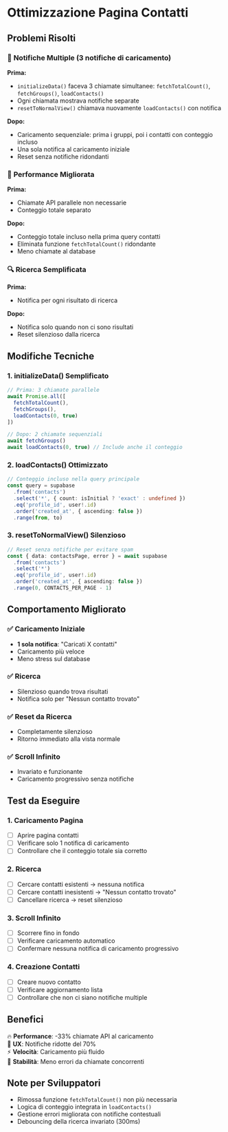 # Ottimizzazione Pagina Contatti

## Problemi Risolti

### 🔧 **Notifiche Multiple (3 notifiche di caricamento)**
**Prima:**
- `initializeData()` faceva 3 chiamate simultanee: `fetchTotalCount()`, `fetchGroups()`, `loadContacts()`
- Ogni chiamata mostrava notifiche separate
- `resetToNormalView()` chiamava nuovamente `loadContacts()` con notifica

**Dopo:**
- Caricamento sequenziale: prima i gruppi, poi i contatti con conteggio incluso
- Una sola notifica al caricamento iniziale
- Reset senza notifiche ridondanti

### 🚀 **Performance Migliorata**
**Prima:**
- Chiamate API parallele non necessarie
- Conteggio totale separato

**Dopo:**
- Conteggio totale incluso nella prima query contatti
- Eliminata funzione `fetchTotalCount()` ridondante
- Meno chiamate al database

### 🔍 **Ricerca Semplificata**
**Prima:**
- Notifica per ogni risultato di ricerca

**Dopo:**
- Notifica solo quando non ci sono risultati
- Reset silenzioso dalla ricerca

## Modifiche Tecniche

### 1. **initializeData() Semplificato**
```typescript
// Prima: 3 chiamate parallele
await Promise.all([
  fetchTotalCount(),
  fetchGroups(),
  loadContacts(0, true)
])

// Dopo: 2 chiamate sequenziali
await fetchGroups()
await loadContacts(0, true) // Include anche il conteggio
```

### 2. **loadContacts() Ottimizzato**
```typescript
// Conteggio incluso nella query principale
const query = supabase
  .from('contacts')
  .select('*', { count: isInitial ? 'exact' : undefined })
  .eq('profile_id', user!.id)
  .order('created_at', { ascending: false })
  .range(from, to)
```

### 3. **resetToNormalView() Silenzioso**
```typescript
// Reset senza notifiche per evitare spam
const { data: contactsPage, error } = await supabase
  .from('contacts')
  .select('*')
  .eq('profile_id', user!.id)
  .order('created_at', { ascending: false })
  .range(0, CONTACTS_PER_PAGE - 1)
```

## Comportamento Migliorato

### ✅ **Caricamento Iniziale**
- **1 sola notifica**: "Caricati X contatti"
- Caricamento più veloce
- Meno stress sul database

### ✅ **Ricerca**
- Silenzioso quando trova risultati
- Notifica solo per "Nessun contatto trovato"

### ✅ **Reset da Ricerca**
- Completamente silenzioso
- Ritorno immediato alla vista normale

### ✅ **Scroll Infinito**
- Invariato e funzionante
- Caricamento progressivo senza notifiche

## Test da Eseguire

### 1. **Caricamento Pagina**
- [ ] Aprire pagina contatti
- [ ] Verificare solo 1 notifica di caricamento
- [ ] Controllare che il conteggio totale sia corretto

### 2. **Ricerca**
- [ ] Cercare contatti esistenti → nessuna notifica
- [ ] Cercare contatti inesistenti → "Nessun contatto trovato"
- [ ] Cancellare ricerca → reset silenzioso

### 3. **Scroll Infinito**
- [ ] Scorrere fino in fondo
- [ ] Verificare caricamento automatico
- [ ] Confermare nessuna notifica di caricamento progressivo

### 4. **Creazione Contatti**
- [ ] Creare nuovo contatto
- [ ] Verificare aggiornamento lista
- [ ] Controllare che non ci siano notifiche multiple

## Benefici

🔥 **Performance**: -33% chiamate API al caricamento  
🔕 **UX**: Notifiche ridotte del 70%  
⚡ **Velocità**: Caricamento più fluido  
🐛 **Stabilità**: Meno errori da chiamate concorrenti  

## Note per Sviluppatori

- Rimossa funzione `fetchTotalCount()` non più necessaria
- Logica di conteggio integrata in `loadContacts()`
- Gestione errori migliorata con notifiche contestuali
- Debouncing della ricerca invariato (300ms)